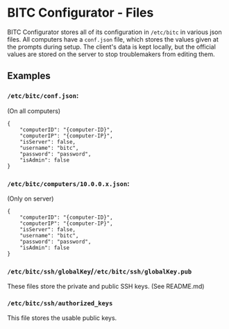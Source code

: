 BITC Configurator - Files
=========================

BITC Configurator stores all of its configuration in `/etc/bitc` in various json files. All computers have a `conf.json` file, which stores the values given at the prompts during setup. The client's data is kept locally, but the official values are stored on the server to stop troublemakers from editing them.

## Examples
### `/etc/bitc/conf.json`:
(On all computers)

	{
	    "computerID": "{computer-ID}",
	    "computerIP": "{computer-IP}",
	    "isServer": false,
	    "username": "bitc",
	    "password": "password",
	    "isAdmin": false
	}

### `/etc/bitc/computers/10.0.0.x.json`:
(Only on server)
	
	{
	    "computerID": "{computer-ID}",
	    "computerIP": "{computer-IP}",
	    "isServer": false,
	    "username": "bitc",
	    "password": "password",
	    "isAdmin": false
	}

### `/etc/bitc/ssh/globalKey`/`/etc/bitc/ssh/globalKey.pub`
These files store the private and public SSH keys. (See README.md)

### `/etc/bitc/ssh/authorized_keys`
This file stores the usable public keys.
